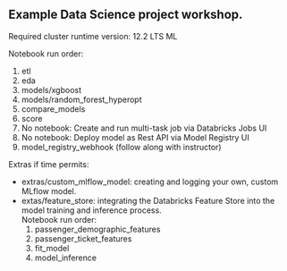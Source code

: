 ## Example Data Science project workshop. 

Required cluster runtime version: 12.2 LTS ML

Notebook run order:
  1.  etl
  2.  eda
  3.  models/xgboost
  4.  models/random_forest_hyperopt
  5.  compare_models
  6.  score
  7.  No notebook: Create and run multi-task job via Databricks Jobs UI
  8.  No notebook: Deploy model as Rest API via Model Registry UI
  9.  model_registry_webhook (follow along with instructor)


Extras if time permits:  
 - extras/custom_mlflow_model: creating and logging your own, custom MLflow model.
 - extas/feature_store: integrating the Databricks Feature Store into the model training and inference process.  
  Notebook run order:  
    1. passenger_demographic_features
    2. passenger_ticket_features
    3. fit_model
    4. model_inference